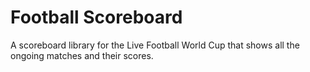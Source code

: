 # Football Scoreboard

A scoreboard library for the Live Football World Cup that shows all the ongoing matches and their scores.